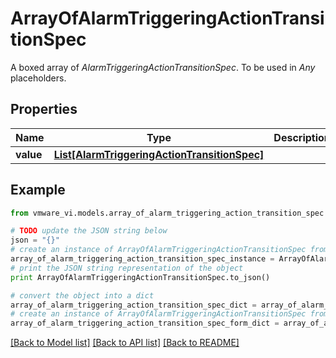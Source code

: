 # ArrayOfAlarmTriggeringActionTransitionSpec

A boxed array of *AlarmTriggeringActionTransitionSpec*. To be used in *Any* placeholders. 

## Properties
Name | Type | Description | Notes
------------ | ------------- | ------------- | -------------
**value** | [**List[AlarmTriggeringActionTransitionSpec]**](AlarmTriggeringActionTransitionSpec.md) |  | 

## Example

```python
from vmware_vi.models.array_of_alarm_triggering_action_transition_spec import ArrayOfAlarmTriggeringActionTransitionSpec

# TODO update the JSON string below
json = "{}"
# create an instance of ArrayOfAlarmTriggeringActionTransitionSpec from a JSON string
array_of_alarm_triggering_action_transition_spec_instance = ArrayOfAlarmTriggeringActionTransitionSpec.from_json(json)
# print the JSON string representation of the object
print ArrayOfAlarmTriggeringActionTransitionSpec.to_json()

# convert the object into a dict
array_of_alarm_triggering_action_transition_spec_dict = array_of_alarm_triggering_action_transition_spec_instance.to_dict()
# create an instance of ArrayOfAlarmTriggeringActionTransitionSpec from a dict
array_of_alarm_triggering_action_transition_spec_form_dict = array_of_alarm_triggering_action_transition_spec.from_dict(array_of_alarm_triggering_action_transition_spec_dict)
```
[[Back to Model list]](../README.md#documentation-for-models) [[Back to API list]](../README.md#documentation-for-api-endpoints) [[Back to README]](../README.md)


